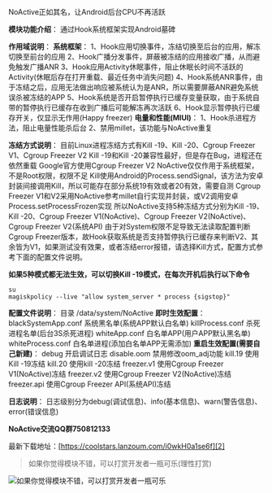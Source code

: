 NoActive正如其名，让Android后台CPU不再活跃

**模块功能介绍**：
通过Hook系统框架实现Android墓碑

**作用域说明**：
**系统框架**：
1、Hook应用切换事件，冻结切换至后台的应用，解冻切换至前台的应用
2、Hook广播分发事件，屏蔽被冻结的应用接收广播，从而避免触发广播ANR
3、Hook应用Activity休眠事件，阻止休眠长时间不活跃的Activity(休眠后存在打开重载、最近任务中消失问题)
4、Hook系统ANR事件，由于冻结之后，应用无法做出响应被系统认为是ANR，所以需要屏蔽ANR避免系统误杀被冻结的APP
5、Hook系统是否开启暂停执行已缓存变量获取，由于系统自带的暂停执行已缓存在收到广播后可能解冻再次活跃
6、Hook显示暂停执行已缓存开关，仅显示无作用(Happy freezer)
**电量和性能(MIUI)**：
1、Hook杀进程方法，阻止电量性能杀后台
2、禁用millet，该功能与NoActive重复

**冻结方式说明**：
目前Linux进程冻结方式有Kill -19、Kill -20、Cgroup Freezer V1、Cgroup Freezer V2
Kill -19和Kill -20兼容性最好，但是存在Bug，进程还在依然重载
Google官方使用Cgroup Freezer V2
NoActive仅仅作用于系统框架，不是Root权限，权限不足
Kill使用Android的Process.sendSignal，该方法为安卓封装间接调用Kill，所以可能存在部分系统19有效或者20有效，需要自测
Cgroup Freezer V1和V2采用NoActive参考millet自行实现并封装，或V2调用安卓Process.setProcessFrozen实现
所以NoActive支持5种冻结方式分别为Kill -19、Kill -20、Cgroup Freezer V1(NoActive)、Cgroup Freezer V2(NoActive)、Cgroup Freezer V2(系统API)
由于对System权限不足导致无法读取配置判断Cgroup Freezer版本，故Hook获取系统是否支持暂停执行已缓存来判断V2、其余皆为V1，如果测试没有效果，或者冻结error报错，请选择Kill方式，配置方式参考下面的配置文件说明。

**如果5种模式都无法生效，可以切换Kill -19模式，在每次开机后执行以下命令**

    su
    magiskpolicy --live "allow system_server * process {sigstop}"

**配置文件说明**：
目录 /data/system/NoActive
**即时生效配置**：
blackSystemApp.conf 系统黑名单(系统APP默认白名单)
killProcess.conf 杀死进程名单(后台3S杀死进程)
whiteApp.conf 白名单APP(用户APP默认黑名单)
whiteProcess.conf 白名单进程(添加白名单APP无需添加)
**重启生效配置(需要自己新建)**：
debug 开启调试日志
disable.oom 禁用修改oom_adj功能
kill.19 使用Kill -19冻结
kill.20 使用kill -20冻结
freezer.v1 使用Cgroup Freezer V1(NoActive)冻结
freezer.v2 使用Cgroup Freezer V2(NoActive)冻结
freezer.api 使用Cgroup Freezer API(系统API)冻结

**日志说明**：
日志级别分为debug(调试信息)、info(基本信息)、warn(警告信息)、error(错误信息)

**NoActive交流QQ群750812133**

最新下载地址：[https://coolstars.lanzoum.com/i0wkH0a1se6f][2]


> 如果你觉得模块不错，可以打赏开发者一瓶可乐(理性打赏)

![如果你觉得模块不错，可以打赏开发者一瓶可乐][1]



  [1]: https://m.360buyimg.com/babel/jfs/t1/112365/9/29244/36766/62e68cadE30683ff1/c4e6d9ef81b69e3c.jpg
  [2]: https://coolstars.lanzoum.com/i0wkH0a1se6f
